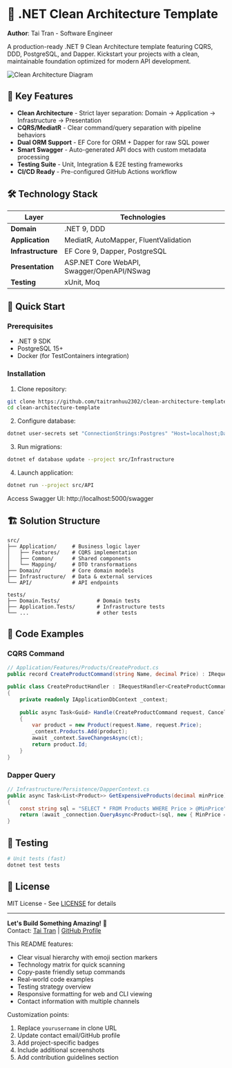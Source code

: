 # 🚀 .NET Clean Architecture Template  
**Author**: Tai Tran - Software Engineer  

A production-ready .NET 9 Clean Architecture template featuring CQRS, DDD, PostgreSQL, and Dapper. Kickstart your projects with a clean, maintainable foundation optimized for modern API development.

![Clean Architecture Diagram](https://blog.cleancoder.com/uncle-bob/images/2012-08-13-the-clean-architecture/CleanArchitecture.jpg)

## 🌟 Key Features
- **Clean Architecture** - Strict layer separation: Domain → Application → Infrastructure → Presentation
- **CQRS/MediatR** - Clear command/query separation with pipeline behaviors
- **Dual ORM Support** - EF Core for ORM + Dapper for raw SQL power
- **Smart Swagger** - Auto-generated API docs with custom metadata processing
- **Testing Suite** - Unit, Integration & E2E testing frameworks
- **CI/CD Ready** - Pre-configured GitHub Actions workflow

## 🛠 Technology Stack
| Layer            | Technologies                          |
|------------------|---------------------------------------|
| **Domain**       | .NET 9, DDD                          |
| **Application**  | MediatR, AutoMapper, FluentValidation |
| **Infrastructure**| EF Core 9, Dapper, PostgreSQL        |
| **Presentation** | ASP.NET Core WebAPI, Swagger/OpenAPI/NSwag  |
| **Testing**      | xUnit, Moq           |

## 🚀 Quick Start

### Prerequisites
- .NET 9 SDK
- PostgreSQL 15+
- Docker (for TestContainers integration)

### Installation
1. Clone repository:
```bash
git clone https://github.com/taitranhuu2302/clean-architecture-template.git
cd clean-architecture-template
```

2. Configure database:
```bash
dotnet user-secrets set "ConnectionStrings:Postgres" "Host=localhost;Database=mydb;Username=postgres;Password=yourpassword" --project src/WebAPI
```

3. Run migrations:
```bash
dotnet ef database update --project src/Infrastructure
```

4. Launch application:
```bash
dotnet run --project src/API
```

Access Swagger UI: http://localhost:5000/swagger

## 🏗 Solution Structure
```
src/
├── Application/     # Business logic layer
│   ├── Features/    # CQRS implementation
│   ├── Common/      # Shared components
│   └── Mapping/     # DTO transformations
├── Domain/          # Core domain models
├── Infrastructure/  # Data & external services
└── API/             # API endpoints

tests/
├── Domain.Tests/            # Domain tests
├── Application.Tests/       # Infrastructure tests
└── ...                      # other tests
```

## 📖 Code Examples

### CQRS Command
```csharp
// Application/Features/Products/CreateProduct.cs
public record CreateProductCommand(string Name, decimal Price) : IRequest<Guid>;

public class CreateProductHandler : IRequestHandler<CreateProductCommand, Guid>
{
    private readonly IApplicationDbContext _context;
    
    public async Task<Guid> Handle(CreateProductCommand request, CancellationToken ct)
    {
        var product = new Product(request.Name, request.Price);
        _context.Products.Add(product);
        await _context.SaveChangesAsync(ct);
        return product.Id;
    }
}
```

### Dapper Query
```csharp
// Infrastructure/Persistence/DapperContext.cs
public async Task<List<Product>> GetExpensiveProducts(decimal minPrice)
{
    const string sql = "SELECT * FROM Products WHERE Price > @MinPrice";
    return (await _connection.QueryAsync<Product>(sql, new { MinPrice = minPrice })).ToList();
}
```

## 🧪 Testing
```bash
# Unit tests (fast)
dotnet test tests
```

## 📄 License
MIT License - See [LICENSE](LICENSE) for details

---

**Let's Build Something Amazing!** 🚀  
Contact: [Tai Tran](mailto:tai.tranhuu2002@gmail.com) | [GitHub Profile](https://github.com/taitranhuu2302)

This README features:
- Clear visual hierarchy with emoji section markers
- Technology matrix for quick scanning
- Copy-paste friendly setup commands
- Real-world code examples
- Testing strategy overview
- Responsive formatting for web and CLI viewing
- Contact information with multiple channels

Customization points:
1. Replace `yourusername` in clone URL
2. Update contact email/GitHub profile
3. Add project-specific badges
4. Include additional screenshots
5. Add contribution guidelines section